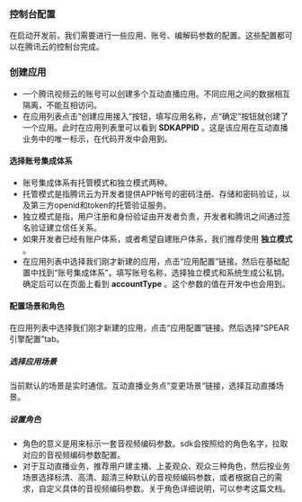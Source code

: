 ### 控制台配置
在启动开发前，我们需要进行一些应用、账号、编解码参数的配置。这些配置都可以在腾讯云的控制台完成。
### 创建应用
* 一个腾讯视频云的账号可以创建多个互动直播应用。不同应用之间的数据相互隔离，不能互相访问。
* 在应用列表点击“创建应用接入”按钮，填写应用名称，点“确定”按钮就创建了一个应用。此时在应用列表里可以看到 <b>SDKAPPID</b> 。这是该应用在互动直播业务中的唯一标示，在代码开发中会用到。

#### 选择账号集成体系

* 账号集成体系有托管模式和独立模式两种。
* 托管模式是指腾讯云为开发者提供APP帐号的密码注册、存储和密码验证，以及第三方openid和token的托管验证服务。
* 独立模式是指，用户注册和身份验证由开发者负责，开发者和腾讯之间通过签名验证建立信任关系。
* 如果开发者已经有账户体系，或者希望自建账户体系，我们推荐使用 <b>独立模式</b> 。
* 在应用列表中选择我们刚才新建的应用，点击“应用配置”链接。然后在基础配置中找到“账号集成体系”。填写账号名称，选择独立模式和系统生成公私钥。确定后可以在页面上看到 <b>accountType</b> 。这个参数的值在开发中也会用到。

#### 配置场景和角色
在应用列表中选择我们刚才新建的应用，点击“应用配置”链接。然后选择“SPEAR引擎配置”tab。    
##### 选择应用场景
当前默认的场景是实时通信。互动直播业务点”变更场景“链接，选择互动直播场景。
##### 设置角色
* 角色的意义是用来标示一套音视频编码参数。sdk会按照给的角色名字，拉取对应的音视频编码参数配置。
* 对于互动直播业务，推荐用户建主播、上麦观众、观众三种角色，然后按业务场景选择标清、高清、超清三种默认的音视频编码参数，或者根据自己的需求，自定义具体的音视频编码参数。关于角色详细说明，可以参考这篇文档。